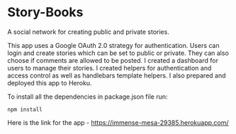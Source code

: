 # Story-Books
A social network for creating public and private stories.

This app uses a Google OAuth 2.0 strategy for authentication. Users can login and create stories which can be set to public or private. They can also choose if comments are allowed to be posted. I created a dashboard for users to manage their stories. I created helpers for authentication and access control as well as handlebars template helpers. I also prepared and deployed this app to Heroku.

To install all the dependencies in package.json file run:

`npm install`

Here is the link for the app - https://immense-mesa-29385.herokuapp.com/
